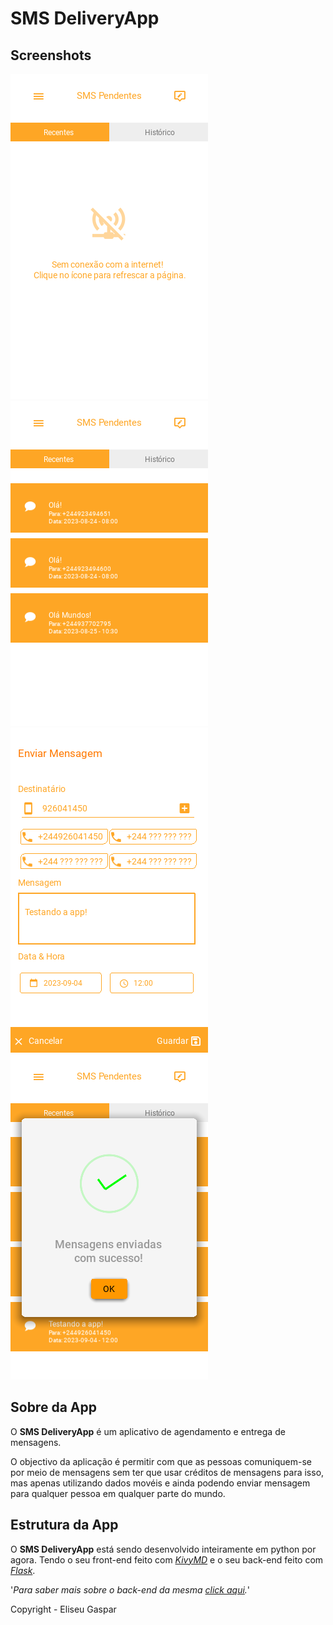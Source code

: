 # SMS DeliveryApp

## Screenshots

![screenshot do aplicativo](./assets/Capturar_2023_09_04_23_13_47_195.png) ![screenshot do aplicativo](./assets/Capturar_2023_09_04_23_16_17_368.png)
![screenshot do aplicativo](./assets/Capturar_2023_09_04_23_17_42_179.png) ![screenshot do aplicativo](./assets/Capturar_2023_09_04_23_17_51_859.png)

## Sobre da App

O **SMS DeliveryApp** é um aplicativo de agendamento e entrega de mensagens.

O objectivo da aplicação é permitir com que as pessoas comuniquem-se por meio de mensagens sem ter que usar créditos de mensagens para isso, mas apenas utilizando dados movéis e ainda podendo enviar mensagem para qualquer pessoa em qualquer parte do mundo.

## Estrutura da App

O **SMS DeliveryApp** está sendo desenvolvido inteiramente em python por agora. Tendo o seu front-end feito com *[KivyMD](https://kivymd.readthedocs.io/)* e o seu back-end feito com *[Flask](https://flask.palletsprojects.com/)*.

'*Para saber mais sobre o back-end da mesma [click aqui]().*'

Copyright - Eliseu Gaspar
